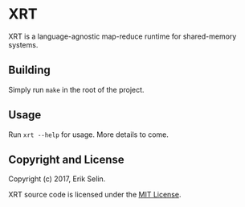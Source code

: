 # XRT

XRT is a language-agnostic map-reduce runtime for shared-memory systems.

## Building

Simply run `make` in the root of the project.

## Usage

Run `xrt --help` for usage. More details to come.

## Copyright and License

Copyright (c) 2017, Erik Selin.

XRT source code is licensed under the [MIT License](LICENSE).
